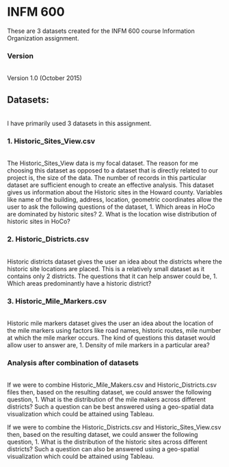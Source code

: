 <h1>INFM 600</h1>
These are 3 datasets created for the INFM 600 course Information Organization assignment.

<h3>Version</h3><br/> 
Version 1.0 (October 2015)

<h2>Datasets:</h2><br>
I have primarily used 3 datasets in this assignment.

<h3>1. Historic_Sites_View.csv</h3><br>
The Historic_Sites_View data is my focal dataset. The reason for me choosing this dataset as opposed to a dataset that is 
directly related to our project is, the size of the data. The number of records in this particular dataset are sufficient 
enough to create an effective analysis. This dataset gives us information about the Historic sites in the Howard county.
Variables like name of the building, address, location, geometric coordinates allow the user to ask the following questions
of the dataset,
        1. Which areas in HoCo are dominated by historic sites?
        2. What is the location wise distribution of historic sites in HoCo? 
        
<h3>2. Historic_Districts.csv</h3><br>
Historic districts dataset gives the user an idea about the districts where the historic site locations are placed. 
This is a relatively small dataset as it contains only 2 districts. The questions that it can help answer could be,
        1. Which areas predominantly have a historic district?
        
<h3>3. Historic_Mile_Markers.csv</h3><br>
Historic mile markers dataset gives the user an idea about the location of the mile markers using factors like road names, historic routes, mile number at which the mile marker occurs. The kind of questions this dataset would allow user to answer are,
        1. Density of mile markers in a particular area?
        
<h3>Analysis after combination of datasets</h3><br>
If we were to combine Historic_Mile_Makers.csv and Historic_Districts.csv files then, based on the resulting dataset, 
we could answer the following question,
        1. What is the distribution of the mile makers across different districts?
        Such a question can be best answered using a geo-spatial data visualization which could be attained using Tableau. 

If we were to combine the Historic_Districts.csv and Historic_Sites_View.csv then, based on the resulting dataset, we could 
answer the following question,
        1. What is the distribution of the historic sites across different districts?
        Such a question can also be answered using a geo-spatial visualization which could be attained using Tableau.
        
        





